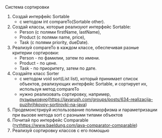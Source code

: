 Система сортировки

1. Создай интерфейс Sortable 
   - с методом int compareTo(Sortable other).
2. Создай классы, которые реализуют интерфейс Sortable: 
   - Person (с полями firstName, lastName), 
   - Product (с полями name, price), 
   - Task (с полями priority, dueDate).
3. Реализуй compareTo в каждом классе, обеспечивая разные критерии сортировки:
   - Person - по фамилии, затем по имени.
   - Product - по цене.
   - Task - по приоритету, затем по дате.
4. Создайте класс Sorter 
   - с методом void sort(List<Sortable> list), который принимает список объектов, реализующих интерфейс Sortable, и сортирует их, используя метод compareTo
   - нужно реализовать сортировку, например, [пузырьковую](https://javarush.com/groups/posts/634-realizacija-puzihrjhkovoy-sortirovki-na-java)(https://javarush.com/groups/posts/634-realizacija-puzihrjhkovoy-sortirovki-na-java)
5. Продемонстрируй использование полиморфизма и параметризации при вызове метода sort с разными типами объектов
6. Почитай про интерфейс Comparable ([тут](https://www.baeldung.com/java-comparator-comparable)https://www.baeldung.com/java-comparator-comparable)
7. Реализуй сортировку классов с его помощью